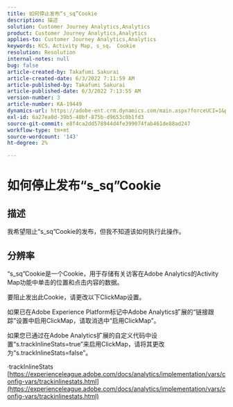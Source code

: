 ```yaml
---
title: 如何停止发布“s_sq”Cookie
description: 描述
solution: Customer Journey Analytics,Analytics
product: Customer Journey Analytics,Analytics
applies-to: Customer Journey Analytics,Analytics
keywords: KCS，Activity Map, s_sq， Cookie
resolution: Resolution
internal-notes: null
bug: false
article-created-by: Takafumi Sakurai
article-created-date: 6/3/2022 7:11:59 AM
article-published-by: Takafumi Sakurai
article-published-date: 6/3/2022 7:13:55 AM
version-number: 3
article-number: KA-19449
dynamics-url: https://adobe-ent.crm.dynamics.com/main.aspx?forceUCI=1&pagetype=entityrecord&etn=knowledgearticle&id=57f2b672-0ce3-ec11-bb3d-000d3a33d4a1
exl-id: 6a27ea0d-39b5-40bf-875b-d9653c0b1fd3
source-git-commit: e8f4ca2dd578944d4fe399074fab461de88ad247
workflow-type: tm+mt
source-wordcount: '143'
ht-degree: 2%

---
```


# 如何停止发布“s_sq”Cookie

## 描述

我希望阻止“s_sq”Cookie的发布，但我不知道该如何执行此操作。

## 分辨率


“s_sq”Cookie是一个Cookie，用于存储有关访客在Adobe Analytics的Activity Map功能中单击的位置和点击内容的数据。

要阻止发出此Cookie，请更改以下ClickMap设置。

如果已在Adobe Experience Platform标记中Adobe Analytics扩展的“链接跟踪”设置中启用ClickMap，请取消选中“启用ClickMap”。

如果您已通过在Adobe Analytics扩展的自定义代码中设置“s.trackInlineStats=true”来启用ClickMap，请将其更改为“s.trackInlineStats=false”。

·trackInlineStats
[https://experienceleague.adobe.com/docs/analytics/implementation/vars/config-vars/trackinlinestats.html](https://experienceleague.adobe.com/docs/analytics/implementation/vars/config-vars/trackinlinestats.html)
